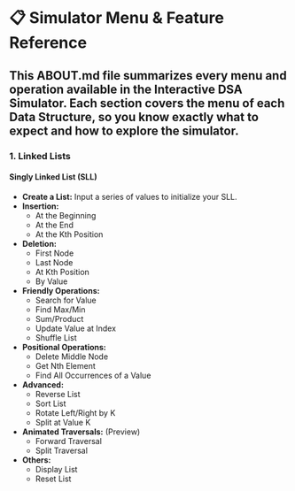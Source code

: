 # 📋 Simulator Menu & Feature Reference

This ABOUT.md file summarizes every menu and operation available in the Interactive DSA Simulator. Each section covers the menu of each Data Structure, so you know exactly what to expect and how to explore the simulator.
---
### 1. Linked Lists

#### Singly Linked List (SLL)
- **Create a List:** Input a series of values to initialize your SLL.
- **Insertion:**
  - At the Beginning
  - At the End
  - At the Kth Position
- **Deletion:**
  - First Node
  - Last Node
  - At Kth Position
  - By Value
- **Friendly Operations:**
  - Search for Value
  - Find Max/Min
  - Sum/Product
  - Update Value at Index
  - Shuffle List
- **Positional Operations:**
  - Delete Middle Node
  - Get Nth Element
  - Find All Occurrences of a Value
- **Advanced:**
  - Reverse List
  - Sort List
  - Rotate Left/Right by K
  - Split at Value K
- **Animated Traversals:** (Preview)
  - Forward Traversal
  - Split Traversal
- **Others:**
  - Display List
  - Reset List
